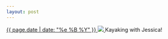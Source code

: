 ```yaml
---
layout: post
---
```


<p>
  <a href="/303">
    <time>{{ page.date | date: "%e %B %Y" }}</time>
    <img src="https://s3.amazonaws.com/life.aaronjgreenberg.com/303.jpg">
  </a>
  Kayaking with Jessica!
</p>
